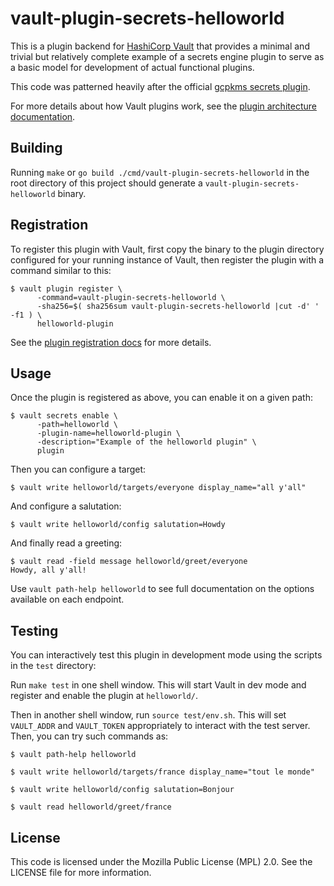 # vault-plugin-secrets-helloworld

This is a plugin backend for [HashiCorp Vault][vault] that provides a minimal
and trivial but relatively complete example of a secrets engine plugin to serve
as a basic model for development of actual functional plugins.

This code was patterned heavily after the official [gcpkms secrets plugin][gcpkms].

For more details about how Vault plugins work, see the [plugin architecture documentation][pluginarch].

## Building

Running `make` or `go build ./cmd/vault-plugin-secrets-helloworld` in the root
directory of this project should generate a `vault-plugin-secrets-helloworld`
binary.

## Registration

To register this plugin with Vault, first copy the binary to the plugin directory
configured for your running instance of Vault, then register the plugin with a
command similar to this:

    $ vault plugin register \
          -command=vault-plugin-secrets-helloworld \
          -sha256=$( sha256sum vault-plugin-secrets-helloworld |cut -d' ' -f1 ) \
          helloworld-plugin

See the [plugin registration docs][plugindocs] for more details.

## Usage

Once the plugin is registered as above, you can enable it on a given path:

    $ vault secrets enable \
          -path=helloworld \
          -plugin-name=helloworld-plugin \
          -description="Example of the helloworld plugin" \
          plugin

Then you can configure a target:

    $ vault write helloworld/targets/everyone display_name="all y'all"

And configure a salutation:

    $ vault write helloworld/config salutation=Howdy

And finally read a greeting:

    $ vault read -field message helloworld/greet/everyone
    Howdy, all y'all!

Use `vault path-help helloworld` to see full documentation on the options
available on each endpoint.

## Testing

You can interactively test this plugin in development mode using the scripts
in the `test` directory:

Run `make test` in one shell window. This will start Vault in dev mode and
register and enable the plugin at `helloworld/`.

Then in another shell window, run `source test/env.sh`. This will set `VAULT_ADDR`
and `VAULT_TOKEN` appropriately to interact with the test server. Then, you can
try such commands as:

    $ vault path-help helloworld

    $ vault write helloworld/targets/france display_name="tout le monde"

    $ vault write helloworld/config salutation=Bonjour

    $ vault read helloworld/greet/france

## License

This code is licensed under the Mozilla Public License (MPL) 2.0. See the
LICENSE file for more information.

[vault]: https://www.vaultproject.io
[gcpkms]: https://github.com/hashicorp/vault-plugin-secrets-gcpkms
[plugindocs]: https://www.vaultproject.io/docs/plugin/index.html
[pluginarch]: https://www.vaultproject.io/docs/internals/plugins.html
